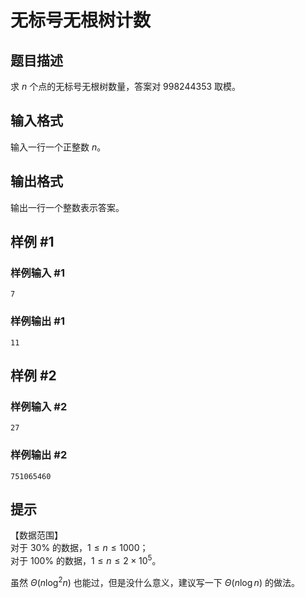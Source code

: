 # 无标号无根树计数

## 题目描述

求 $n$ 个点的无标号无根树数量，答案对 $998244353$ 取模。

## 输入格式

输入一行一个正整数 $n$。

## 输出格式

输出一行一个整数表示答案。

## 样例 #1

### 样例输入 #1
```
7
```

### 样例输出 #1

```
11
```

## 样例 #2

### 样例输入 #2
```
27
```

### 样例输出 #2

```
751065460
```

## 提示

【数据范围】   
对于 $30\%$ 的数据，$1\le n \le 1000$；   
对于 $100\%$ 的数据，$1\le n \le 2\times 10^5$。  

虽然 $\Theta(n \log^2 n)$ 也能过，但是没什么意义，建议写一下 $\Theta(n \log n)$ 的做法。
